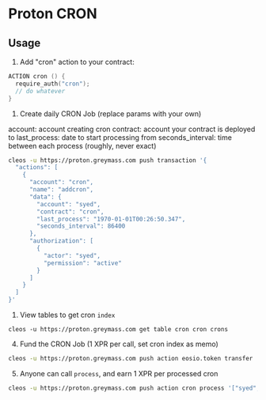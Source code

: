 # Proton CRON

## Usage

1. Add "cron" action to your contract:
```c++
ACTION cron () {
  require_auth("cron");
  // do whatever
}
```

1. Create daily CRON Job (replace params with your own)

account: account creating cron
contract: account your contract is deployed to
last_process: date to start processing from
seconds_interval: time between each process (roughly, never exact)

```sh
cleos -u https://proton.greymass.com push transaction '{
  "actions": [
    {
      "account": "cron",
      "name": "addcron",
      "data": {
        "account": "syed",
        "contract": "cron",
        "last_process": "1970-01-01T00:26:50.347",
        "seconds_interval": 86400
      },
      "authorization": [
        {
          "actor": "syed",
          "permission": "active"
        }
      ]
    }
  ]
}'
```

1. View tables to get cron `index`
```
cleos -u https://proton.greymass.com get table cron cron crons
```

4. Fund the CRON Job (1 XPR per call, set cron index as memo)
```sh
cleos -u https://proton.greymass.com push action eosio.token transfer '["syed", "cron", "2.0000 XPR", "0"]' -p syed
```

5. Anyone can call `process`, and earn 1 XPR per processed cron
```sh
cleos -u https://proton.greymass.com push action cron process '["syed", "5"]' -p syed
```